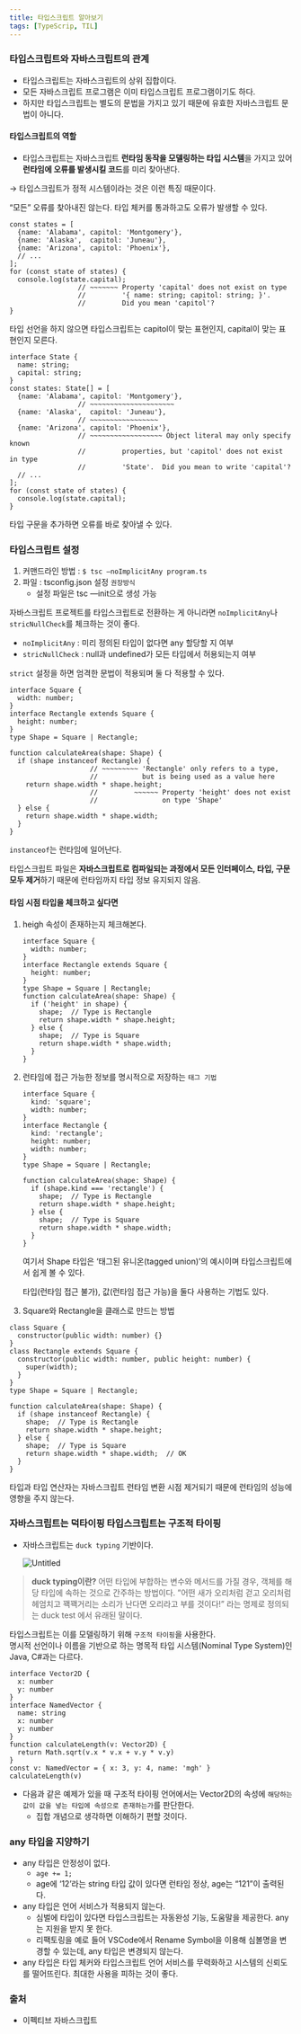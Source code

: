 ```yaml
---
title: 타입스크립트 알아보기
tags: [TypeScrip, TIL]
---
```


### 타입스크립트와 자바스크립트의 관계

- 타입스크립트는 자바스크립트의 상위 집합이다.
- 모든 자바스크립트 프로그램은 이미 타입스크립트 프로그램이기도 하다.
- 하지만 타입스크립트는 별도의 문법을 가지고 있기 때문에 유효한 자바스크립트 문법이 아니다.

#### 타입스크립트의 역할

- 타입스크립트는 자바스크립트 **런타임 동작을 모델링하는 타입 시스템**을 가지고 있어 **런타임에 오류를 발생시킬 코드**를 미리 찾아낸다.

→ 타입스크립트가 정적 시스템이라는 것은 이런 특징 때문이다.

“모든” 오류를 찾아내진 않는다. 타입 체커를 통과하고도 오류가 발생할 수 있다.

```tsx
const states = [
  {name: 'Alabama', capitol: 'Montgomery'},
  {name: 'Alaska',  capitol: 'Juneau'},
  {name: 'Arizona', capitol: 'Phoenix'},
  // ...
];
for (const state of states) {
  console.log(state.capital);
                 // ~~~~~~~ Property 'capital' does not exist on type
                 //         '{ name: string; capitol: string; }'.
                 //         Did you mean 'capitol'?
}
```

타입 선언을 하지 않으면 타입스크립트는 capitol이 맞는 표현인지, capital이 맞는 표현인지 모른다.

```tsx
interface State {
  name: string;
  capital: string;
}
const states: State[] = [
  {name: 'Alabama', capitol: 'Montgomery'},
                 // ~~~~~~~~~~~~~~~~~~~~~
  {name: 'Alaska',  capitol: 'Juneau'},
                 // ~~~~~~~~~~~~~~~~~
  {name: 'Arizona', capitol: 'Phoenix'},
                 // ~~~~~~~~~~~~~~~~~~ Object literal may only specify known
                 //         properties, but 'capitol' does not exist in type
                 //         'State'.  Did you mean to write 'capital'?
  // ...
];
for (const state of states) {
  console.log(state.capital);
}
```

타입 구문을 추가하면 오류를 바로 찾아낼 수 있다.

### 타입스크립트 설정

1. 커맨드라인 방법 : `$ tsc —noImplicitAny program.ts`
2. 파일 : tsconfig.json 설정 `권장방식`
    - 설정 파일은 tsc —init으로 생성 가능

자바스크립트 프로젝트를 타입스크립트로 전환하는 게 아니라면 `noImplicitAny`나 `stricNullCheck`를 체크하는 것이 좋다.

- `noImplicitAny` : 미리 정의된 타입이 없다면 any 할당할 지 여부
- `stricNullCheck` : null과 undefined가 모든 타입에서 허용되는지 여부

`strict` 설정을 하면 엄격한 문법이 적용되며 둘 다 적용할 수 있다.

```tsx
interface Square {
  width: number;
}
interface Rectangle extends Square {
  height: number;
}
type Shape = Square | Rectangle;

function calculateArea(shape: Shape) {
  if (shape instanceof Rectangle) {
                    // ~~~~~~~~~ 'Rectangle' only refers to a type,
                    //           but is being used as a value here
    return shape.width * shape.height;
                    //         ~~~~~~ Property 'height' does not exist
                    //                on type 'Shape'
  } else {
    return shape.width * shape.width;
  }
}
```

`instanceof`는 런타임에 일어난다.

타입스크립트 파일은 **자바스크립트로 컴파일되는 과정에서 모든 인터페이스, 타입, 구문 모두 제거**하기 때문에 런타임까지 타입 정보 유지되지 않음.  

#### 타임 시점 타입을 체크하고 싶다면

1. heigh 속성이 존재하는지 체크해본다.
    
    ```tsx
    interface Square {
      width: number;
    }
    interface Rectangle extends Square {
      height: number;
    }
    type Shape = Square | Rectangle;
    function calculateArea(shape: Shape) {
      if ('height' in shape) {
        shape;  // Type is Rectangle
        return shape.width * shape.height;
      } else {
        shape;  // Type is Square
        return shape.width * shape.width;
      }
    }
    ```
    
2. 런타임에 접근 가능한 정보를 명시적으로 저장하는 `태그 기법`
    
    ```tsx
    interface Square {
      kind: 'square';
      width: number;
    }
    interface Rectangle {
      kind: 'rectangle';
      height: number;
      width: number;
    }
    type Shape = Square | Rectangle;
    
    function calculateArea(shape: Shape) {
      if (shape.kind === 'rectangle') {
        shape;  // Type is Rectangle
        return shape.width * shape.height;
      } else {
        shape;  // Type is Square
        return shape.width * shape.width;
      }
    }
    ```
    
    여기서 Shape 타입은 ‘태그된 유니온(tagged union)’의 예시이며 타입스크립트에서 쉽게 볼 수 있다.
    
    타입(런타임 접근 불가), 값(런타임 접근 가능)을 둘다 사용하는 기법도 있다.
    
3. Square와 Rectangle을 클래스로 만드는 방법

```tsx
class Square {
  constructor(public width: number) {}
}
class Rectangle extends Square {
  constructor(public width: number, public height: number) {
    super(width);
  }
}
type Shape = Square | Rectangle;

function calculateArea(shape: Shape) {
  if (shape instanceof Rectangle) {
    shape;  // Type is Rectangle
    return shape.width * shape.height;
  } else {
    shape;  // Type is Square
    return shape.width * shape.width;  // OK
  }
}
```

타입과 타입 연산자는 자바스크립트 런타임 변환 시점 제거되기 때문에 런타임의 성능에 영향을 주지 않는다.

### 자바스크립트는 덕타이핑 타입스크립트는 구조적 타이핑

- 자바스크립트는 `duck typing` 기반이다.
    
    ![Untitled](https://s3.us-west-2.amazonaws.com/secure.notion-static.com/78274612-65b5-491f-b31e-090ecda667dc/Untitled.png?X-Amz-Algorithm=AWS4-HMAC-SHA256&X-Amz-Content-Sha256=UNSIGNED-PAYLOAD&X-Amz-Credential=AKIAT73L2G45EIPT3X45%2F20221020%2Fus-west-2%2Fs3%2Faws4_request&X-Amz-Date=20221020T131118Z&X-Amz-Expires=86400&X-Amz-Signature=5f754d878f57236da821095a3f71b6aec70fc2136c18ae423b8ed0b8f1228d10&X-Amz-SignedHeaders=host&response-content-disposition=filename%20%3D%22Untitled.png%22&x-id=GetObject)
    

> **duck typing이란?**
어떤 타입에 부합하는 변수와 메서드를 가질 경우, 객체를 해당 타입에 속하는 것으로 간주하는 방법이다.
”어떤 새가 오리처럼 걷고 오리처럼 헤엄치고 꽥꽥거리는 소리가 난다면 오리라고 부를 것이다!” 라는 명제로 정의되는 duck test 에서 유래된 말이다.  

타입스크립트는 이를 모델링하기 위해 `구조적 타이핑`을 사용한다.  
명시적 선언이나 이름을 기반으로 하는 명목적 타입 시스템(Nominal Type System)인 Java, C#과는 다르다.

```tsx
interface Vector2D {
  x: number
  y: number
}
interface NamedVector {
  name: string
  x: number
  y: number
}
function calculateLength(v: Vector2D) {
  return Math.sqrt(v.x * v.x + v.y * v.y)
}
const v: NamedVector = { x: 3, y: 4, name: 'mgh' }
calculateLength(v)
```

- 다음과 같은 예제가 있을 때 구조적 타이핑 언어에서는 Vector2D의 속성에 `해당하는 값이 값을 넣는 타입에 속성으로 존재하는가`를 판단한다.
    - 집합 개념으로 생각하면 이해하기 편할 것이다.

### any 타입을 지양하기

- any 타입은 안정성이 없다.
    - `age += 1;`
    - age에 ‘12’라는 string 타입 값이 있다면 런타임 정상, age는 “121”이 출력된다.
- any 타입은 언어 서비스가 적용되지 않는다.
    - 심벌에 타입이 있다면 타입스크립트는 자동완성 기능, 도움말을 제공한다. any는 지원을 받지 못 한다.
    - 리팩토링을 예로 들어 VSCode에서 Rename Symbol을 이용해 심볼명을 변경할 수 있는데, any 타입은 변경되지 않는다.
- any 타입은 타입 체커와 타입스크립트 언어 서비스를 무력화하고 시스템의 신뢰도를 떨어뜨린다. 최대한 사용을 피하는 것이 좋다. 

### 출처 
- 이펙티브 자바스크립트